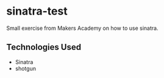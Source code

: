 # sinatra-test

Small exercise from Makers Academy on how to use sinatra. 

Technologies Used
---

* Sinatra
* shotgun
